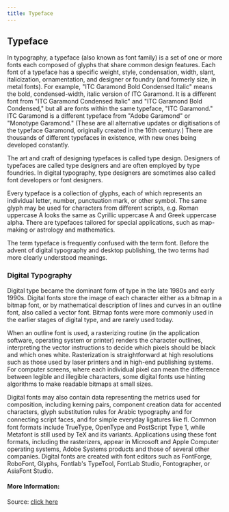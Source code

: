```yaml
---
title: Typeface
---
```

## Typeface

In typography, a typeface (also known as font family) is a set of one or more fonts each composed of glyphs that share common design features. Each font of a typeface has a specific weight, style, condensation, width, slant, italicization, ornamentation, and designer or foundry (and formerly size, in metal fonts). For example, "ITC Garamond Bold Condensed Italic" means the bold, condensed-width, italic version of ITC Garamond. It is a different font from "ITC Garamond Condensed Italic" and "ITC Garamond Bold Condensed," but all are fonts within the same typeface, "ITC Garamond." ITC Garamond is a different typeface from "Adobe Garamond" or "Monotype Garamond." (These are all alternative updates or digitisations of the typeface Garamond, originally created in the 16th century.) There are thousands of different typefaces in existence, with new ones being developed constantly.

The art and craft of designing typefaces is called type design. Designers of typefaces are called type designers and are often employed by type foundries. In digital typography, type designers are sometimes also called font developers or font designers.

Every typeface is a collection of glyphs, each of which represents an individual letter, number, punctuation mark, or other symbol. The same glyph may be used for characters from different scripts, e.g. Roman uppercase A looks the same as Cyrillic uppercase А and Greek uppercase alpha. There are typefaces tailored for special applications, such as map-making or astrology and mathematics.

The term typeface is frequently confused with the term font. Before the advent of digital typography and desktop publishing, the two terms had more clearly understood meanings. 

### Digital Typography 

Digital type became the dominant form of type in the late 1980s and early 1990s. Digital fonts store the image of each character either as a bitmap in a bitmap font, or by mathematical description of lines and curves in an outline font, also called a vector font. Bitmap fonts were more commonly used in the earlier stages of digital type, and are rarely used today.

When an outline font is used, a rasterizing routine (in the application software, operating system or printer) renders the character outlines, interpreting the vector instructions to decide which pixels should be black and which ones white. Rasterization is straightforward at high resolutions such as those used by laser printers and in high-end publishing systems. For computer screens, where each individual pixel can mean the difference between legible and illegible characters, some digital fonts use hinting algorithms to make readable bitmaps at small sizes.

Digital fonts may also contain data representing the metrics used for composition, including kerning pairs, component creation data for accented characters, glyph substitution rules for Arabic typography and for connecting script faces, and for simple everyday ligatures like ﬂ. Common font formats include TrueType, OpenType and PostScript Type 1, while Metafont is still used by TeX and its variants. Applications using these font formats, including the rasterizers, appear in Microsoft and Apple Computer operating systems, Adobe Systems products and those of several other companies. Digital fonts are created with font editors such as FontForge, RoboFont, Glyphs, Fontlab's TypeTool, FontLab Studio, Fontographer, or AsiaFont Studio.

<!-- The article goes here, in GitHub-flavored Markdown. Feel free to add YouTube videos, images, and CodePen/JSBin embeds  -->

#### More Information:
<!-- Please add any articles you think might be helpful to read before writing the article -->
Source: <a href="https://en.wikipedia.org/wiki/Typeface">click here</a>

